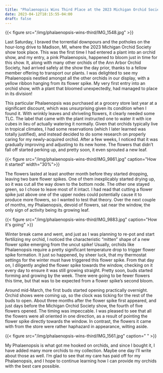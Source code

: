 ```yaml
---
title: "Phalaenopsis Wins Third Place at the 2023 Michigan Orchid Society Show"
date: 2023-04-12T18:15:55-04:00
draft: false
---
```

{{< figure src="/img/phalaenopsis-wins-third/IMG_1548.jpg" >}}

Last Saturday, I braved the torrential downpours and the potholes on the hour-long drive to Madison, MI, where the 2023 Michigan Orchid Society show took place. This was the first time I had entered a plant into an orchid show, and my entry, a pink Phalaenopsis, happened to bloom just in time for this show. It, along with many other orchids of the Ann Arbor Orchid Society, had arrived safely at the show the day prior, thanks to a fellow member offering to transport our plants. I was delighted to see my Phalaenopsis nestled amongst all the other orchids in our display, with a yellow ribbon hanging from its flower spike. My very first entry into an orchid show, with a plant that bloomed unexpectedly, had managed to place in its division! 

This particular Phalaenopsis was purchased at a grocery store last year at a significant discount, which was unsurprising given its condition when I found it. With wrinkly leaves and shriveling flowers, it clearly needed some TLC. The label that came with the plant instructed one to water it with ice cubes in lieu of actually watering it normally. Given that orchids typically live in tropical climates, I had some reservations (which I later learned was totally justified), and instead decided to do some research on properly caring for my newly-acquired orchid. After a few weeks, I noticed that it was gradually improving and adjusting to its new home. The flowers that didn’t fall off started perking up, and pretty soon, it even sprouted a new leaf. 

{{< figure src="/img/phalaenopsis-wins-third/IMG_9861.jpg" caption="How it started" width="30%">}}

The flowers lasted at least another month before they started dropping, leaving two bare flower spikes. One of them inexplicably started drying up, so it was cut all the way down to the bottom node. The other one stayed green, so I chose to leave most of it intact. I had read that cutting a flower spike just above one of the upper nodes could potentially cause it to produce more flowers, so I wanted to test that theory. Over the next couple of months, my Phalaenopsis, devoid of flowers, sat near the window, the only sign of activity being its growing leaf.

{{< figure src="/img/phalaenopsis-wins-third/IMG_9883.jpg" caption="How it's going" >}}

Winter break came and went, and just as I was planning to re-pot and start fertilizing my orchid, I noticed the characteristic “mitten” shape of a new flower spike emerging from the uncut spike! Usually, orchids like Phalaenopsis require a pretty significant temperature drop to trigger flower spike formation. It just so happened, by sheer luck, that my thermostat settings for the winter must have triggered this flower spike. From that day on, I diligently angled the flower spike towards the window, checking on it every day to ensure it was still growing straight. Pretty soon, buds started forming and growing by the week. There were going to be fewer flowers this time, but that was to be expected from a flower spike’s second bloom.

Around mid-March, the first buds started opening practically overnight. Orchid shows were coming up, so the clock was ticking for the rest of the buds to open. About three months after the flower spike first appeared, and just days before the Michigan Orchid Society show, the fourth of five flowers opened. The timing was impeccable. I was pleased to see that all the flowers were all oriented in one direction, as a result of pointing the flower spike directly towards the window. In contrast, the flowers it came with from the store were rather haphazard in appearance, wilting aside. 

{{< figure src="/img/phalaenopsis-wins-third/IMG_1561.jpg" caption=" " >}}

My Phalaenopsis is what got me hooked on orchids, and since I bought it, I have added many more orchids to my collection. Maybe one day I’ll write about those as well. I’m glad to see that my care has paid off for my Phalaenopsis, and I hope to continue learning how I can provide my orchids with the best care possible.




